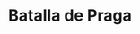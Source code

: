 ﻿---
title: "Batalla de Praga"
permalink: periodes_1045.html
layout: periode
dataInici: 1757-05-06
sidebar: periodes
pares:
  - id: 458
    title: "Guerra de los Siete Años"
    dataInici: "(1756)"
    dataFi: "(1763)"

fills:
jocsPrincipals:
  - title: "Prague: The Empty Triumph"
    bggId: 39940
    dataInici: 
    dataFi: 

jocsEscenaris:
jocsEpoca:
  - title: "Prussia's Glory II"
    bggId: 17395
    escenari: "Prague: Last Day of the World"
    dataInici: 
    dataFi: 

jocsEpocaEscenaris:
---

